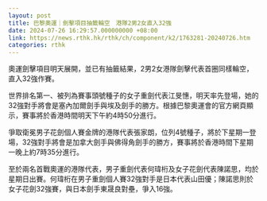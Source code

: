 ```yaml
---
layout: post
title: 巴黎奧運｜劍擊項目抽籤輪空　港隊2男2女直入32強
date: 2024-07-26 16:29:57.000000000 +08:00
link: https://news.rthk.hk/rthk/ch/component/k2/1763281-20240726.htm
categories: rthk
---
```


奧運劍擊項目明天展開，並已有抽籤結果，2男2女港隊劍擊代表首圈同樣輪空，直入32強作賽。

世界排名第一、被列為賽事頭號種子的女子重劍代表江旻憓，明天率先登場，她的32強對手將會是塞內加爾劍手與埃及劍手的勝方。根據巴黎奧運會的官方網頁顯示，賽事將於香港時間明天下午約4時50分進行。

爭取衛冕男子花劍個人賽金牌的港隊代表張家朗，位列4號種子，將於下星期一登場，32強對手將會是加拿大劍手與佛得角劍手的勝方，賽事將於香港時間下星期一晚上約7時35分進行。

至於兩名首戰奧運的港隊代表，男子重劍代表何瑋桁及女子花劍代表陳諾思，均於星期日出賽。何瑋桁在男子重劍個人賽32強對手是日本代表山田優；陳諾思則於女子花劍32強賽，與日本劍手東晟良對壘，爭入16強。
